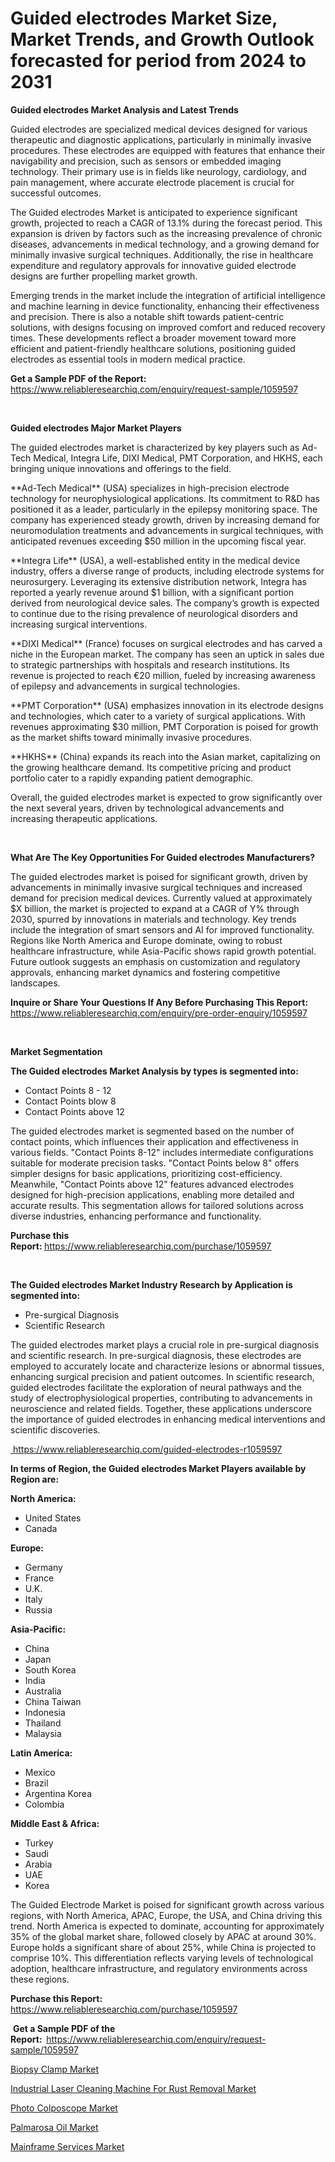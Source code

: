<p><h1>Guided electrodes Market Size, Market Trends, and Growth Outlook forecasted for period from 2024 to 2031</h1></p><p><strong>Guided electrodes Market Analysis and Latest Trends</strong></p>
<p><p>Guided electrodes are specialized medical devices designed for various therapeutic and diagnostic applications, particularly in minimally invasive procedures. These electrodes are equipped with features that enhance their navigability and precision, such as sensors or embedded imaging technology. Their primary use is in fields like neurology, cardiology, and pain management, where accurate electrode placement is crucial for successful outcomes.</p><p>The Guided electrodes Market is anticipated to experience significant growth, projected to reach a CAGR of 13.1% during the forecast period. This expansion is driven by factors such as the increasing prevalence of chronic diseases, advancements in medical technology, and a growing demand for minimally invasive surgical techniques. Additionally, the rise in healthcare expenditure and regulatory approvals for innovative guided electrode designs are further propelling market growth. </p><p>Emerging trends in the market include the integration of artificial intelligence and machine learning in device functionality, enhancing their effectiveness and precision. There is also a notable shift towards patient-centric solutions, with designs focusing on improved comfort and reduced recovery times. These developments reflect a broader movement toward more efficient and patient-friendly healthcare solutions, positioning guided electrodes as essential tools in modern medical practice.</p></p>
<p><strong>Get a Sample PDF of the Report:&nbsp;</strong> <a href="https://www.reliableresearchiq.com/enquiry/request-sample/1059597?utm_campaign=99&utm_medium=2&utm_source=Github&utm_content=ia&utm_term=07122024&utm_id=guided-electrodes">https://www.reliableresearchiq.com/enquiry/request-sample/1059597</a></p>
<p>&nbsp;</p>
<p><strong>Guided electrodes Major Market Players</strong></p>
<p><p>The guided electrodes market is characterized by key players such as Ad-Tech Medical, Integra Life, DIXI Medical, PMT Corporation, and HKHS, each bringing unique innovations and offerings to the field.</p><p>**Ad-Tech Medical** (USA) specializes in high-precision electrode technology for neurophysiological applications. Its commitment to R&D has positioned it as a leader, particularly in the epilepsy monitoring space. The company has experienced steady growth, driven by increasing demand for neuromodulation treatments and advancements in surgical techniques, with anticipated revenues exceeding $50 million in the upcoming fiscal year.</p><p>**Integra Life** (USA), a well-established entity in the medical device industry, offers a diverse range of products, including electrode systems for neurosurgery. Leveraging its extensive distribution network, Integra has reported a yearly revenue around $1 billion, with a significant portion derived from neurological device sales. The company’s growth is expected to continue due to the rising prevalence of neurological disorders and increasing surgical interventions.</p><p>**DIXI Medical** (France) focuses on surgical electrodes and has carved a niche in the European market. The company has seen an uptick in sales due to strategic partnerships with hospitals and research institutions. Its revenue is projected to reach €20 million, fueled by increasing awareness of epilepsy and advancements in surgical technologies.</p><p>**PMT Corporation** (USA) emphasizes innovation in its electrode designs and technologies, which cater to a variety of surgical applications. With revenues approximating $30 million, PMT Corporation is poised for growth as the market shifts toward minimally invasive procedures.</p><p>**HKHS** (China) expands its reach into the Asian market, capitalizing on the growing healthcare demand. Its competitive pricing and product portfolio cater to a rapidly expanding patient demographic.</p><p>Overall, the guided electrodes market is expected to grow significantly over the next several years, driven by technological advancements and increasing therapeutic applications.</p></p>
<p>&nbsp;</p>
<p><strong>What Are The Key Opportunities For Guided electrodes Manufacturers?</strong></p>
<p><p>The guided electrodes market is poised for significant growth, driven by advancements in minimally invasive surgical techniques and increased demand for precision medical devices. Currently valued at approximately $X billion, the market is projected to expand at a CAGR of Y% through 2030, spurred by innovations in materials and technology. Key trends include the integration of smart sensors and AI for improved functionality. Regions like North America and Europe dominate, owing to robust healthcare infrastructure, while Asia-Pacific shows rapid growth potential. Future outlook suggests an emphasis on customization and regulatory approvals, enhancing market dynamics and fostering competitive landscapes.</p></p>
<p><strong>Inquire or Share Your Questions If Any Before Purchasing This Report:</strong> <a href="https://www.reliableresearchiq.com/enquiry/pre-order-enquiry/1059597?utm_campaign=99&utm_medium=2&utm_source=Github&utm_content=ia&utm_term=07122024&utm_id=guided-electrodes">https://www.reliableresearchiq.com/enquiry/pre-order-enquiry/1059597</a></p>
<p>&nbsp;</p>
<p><strong>Market Segmentation</strong></p>
<p><strong>The Guided electrodes Market Analysis by types is segmented into:</strong></p>
<p><ul><li>Contact Points 8 - 12</li><li>Contact Points blow 8</li><li>Contact Points above 12</li></ul></p>
<p><p>The guided electrodes market is segmented based on the number of contact points, which influences their application and effectiveness in various fields. "Contact Points 8-12" includes intermediate configurations suitable for moderate precision tasks. "Contact Points below 8" offers simpler designs for basic applications, prioritizing cost-efficiency. Meanwhile, "Contact Points above 12" features advanced electrodes designed for high-precision applications, enabling more detailed and accurate results. This segmentation allows for tailored solutions across diverse industries, enhancing performance and functionality.</p></p>
<p><strong>Purchase this Report:&nbsp;</strong><a href="https://www.reliableresearchiq.com/purchase/1059597?utm_campaign=99&utm_medium=2&utm_source=Github&utm_content=ia&utm_term=07122024&utm_id=guided-electrodes">https://www.reliableresearchiq.com/purchase/1059597</a></p>
<p>&nbsp;</p>
<p><strong>The Guided electrodes Market Industry Research by Application is segmented into:</strong></p>
<p><ul><li>Pre-surgical Diagnosis</li><li>Scientific Research</li></ul></p>
<p><p>The guided electrodes market plays a crucial role in pre-surgical diagnosis and scientific research. In pre-surgical diagnosis, these electrodes are employed to accurately locate and characterize lesions or abnormal tissues, enhancing surgical precision and patient outcomes. In scientific research, guided electrodes facilitate the exploration of neural pathways and the study of electrophysiological properties, contributing to advancements in neuroscience and related fields. Together, these applications underscore the importance of guided electrodes in enhancing medical interventions and scientific discoveries.</p></p>
<p><a href="https://www.reliableresearchiq.com/guided-electrodes-r1059597?utm_campaign=99&utm_medium=2&utm_source=Github&utm_content=ia&utm_term=07122024&utm_id=guided-electrodes">&nbsp;https://www.reliableresearchiq.com/guided-electrodes-r1059597</a></p>
<p><strong>In terms of Region, the Guided electrodes Market Players available by Region are:</strong></p>
<p>
    <p> <strong> North America: </strong>
        <ul>
            <li>United States</li>
            <li>Canada</li>
        </ul>
        </p> 
    <p> <strong> Europe: </strong>
        <ul>
            <li>Germany</li>
            <li>France</li>
            <li>U.K.</li>
            <li>Italy</li>
            <li>Russia</li>
        </ul>
        </p> 
    <p> <strong> Asia-Pacific: </strong>
        <ul>
            <li>China</li>
            <li>Japan</li>
            <li>South Korea</li>
            <li>India</li>
            <li>Australia</li>
            <li>China Taiwan</li>
            <li>Indonesia</li>
            <li>Thailand</li>
            <li>Malaysia</li>
        </ul>
        </p> 
    <p> <strong> Latin America: </strong>
        <ul>
            <li>Mexico</li>
            <li>Brazil</li>
            <li>Argentina Korea</li>
            <li>Colombia</li>
        </ul>
        </p> 
    <p> <strong> Middle East & Africa: </strong>
        <ul>
            <li>Turkey</li>
            <li>Saudi</li>
            <li>Arabia</li>
            <li>UAE</li>
            <li>Korea</li>
        </ul>
    </p>
    </p>
<p><p>The Guided Electrode Market is poised for significant growth across various regions, with North America, APAC, Europe, the USA, and China driving this trend. North America is expected to dominate, accounting for approximately 35% of the global market share, followed closely by APAC at around 30%. Europe holds a significant share of about 25%, while China is projected to comprise 10%. This differentiation reflects varying levels of technological adoption, healthcare infrastructure, and regulatory environments across these regions.</p></p>
<p><strong>Purchase this Report: </strong><a href="https://www.reliableresearchiq.com/purchase/1059597?utm_campaign=99&utm_medium=2&utm_source=Github&utm_content=ia&utm_term=07122024&utm_id=guided-electrodes">https://www.reliableresearchiq.com/purchase/1059597</a></p>
<p>&nbsp;<strong>Get a Sample PDF of the Report:&nbsp;&nbsp;</strong><a href="https://www.reliableresearchiq.com/enquiry/request-sample/1059597?utm_campaign=99&utm_medium=2&utm_source=Github&utm_content=ia&utm_term=07122024&utm_id=guided-electrodes">https://www.reliableresearchiq.com/enquiry/request-sample/1059597</a></p>
<p><strong></strong></p>
<p><p><a href="https://www.linkedin.com/pulse/biopsy-clamp-report-industry-analysis-growth-projections-from-gdg0f?utm_campaign=99&utm_medium=2&utm_source=Github&utm_content=ia&utm_term=07122024&utm_id=guided-electrodes">Biopsy Clamp Market</a></p><p><a href="https://issuu.com/reportprime-2/docs/industrial-laser-cleaning-machine-for-rust-removal?utm_campaign=99&utm_medium=2&utm_source=Github&utm_content=ia&utm_term=07122024&utm_id=guided-electrodes">Industrial Laser Cleaning Machine For Rust Removal Market</a></p><p><a href="https://www.linkedin.com/pulse/evaluating-impact-latest-trends-photo-colposcope-market-size-jgztf?utm_campaign=99&utm_medium=2&utm_source=Github&utm_content=ia&utm_term=07122024&utm_id=guided-electrodes">Photo Colposcope Market</a></p><p><a href="https://www.linkedin.com/pulse/anticipated-growth-palmarosa-oil-market-15-cagr-2024-2031-focus-nl7le?utm_campaign=99&utm_medium=2&utm_source=Github&utm_content=ia&utm_term=07122024&utm_id=guided-electrodes">Palmarosa Oil Market</a></p><p><a href="https://issuu.com/reportprime-2/docs/mainframe-services-market-size-2030.pptx?utm_campaign=99&utm_medium=2&utm_source=Github&utm_content=ia&utm_term=07122024&utm_id=guided-electrodes">Mainframe Services Market</a></p></p>